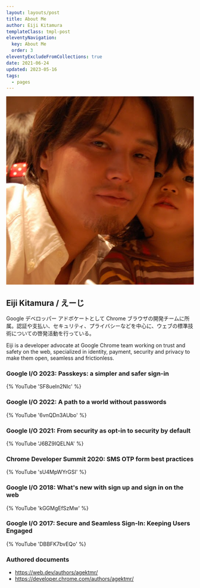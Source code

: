 ```yaml
---
layout: layouts/post
title: About Me
author: Eiji Kitamura
templateClass: tmpl-post
eleventyNavigation:
  key: About Me
  order: 3
eleventyExcludeFromCollections: true
date: 2021-06-24
updated: 2023-05-16
tags:
  - pages
---
```


<img src="/images/avatar.jpg" class="profile-image" alt="Eiji Kitamura / えーじ">

## Eiji Kitamura / えーじ

Google デベロッパー アドボケートとして Chrome ブラウザの開発チームに所属。認証や支払い、セキュリティ、プライバシーなどを中心に、ウェブの標準技術についての啓発活動を行っている。

Eiji is a developer advocate at Google Chrome team working on trust and safety
on the web, specialized in identity, payment, security and privacy to make them
open, seamless and frictionless.

### Google I/O 2023: Passkeys: a simpler and safer sign-in

{% YouTube 'SF8ueIn2Nlc' %}

### Google I/O 2022: A path to a world without passwords

{% YouTube '6vnQDn3AUbo' %}

### Google I/O 2021: From security as opt-in to security by default

{% YouTube 'J6BZ9IQELNA' %}

### Chrome Developer Summit 2020: SMS OTP form best practices

{% YouTube 'sU4MpWYrGSI' %}

### Google I/O 2018: What's new with sign up and sign in on the web

{% YouTube 'kGGMgEfSzMw' %}

### Google I/O 2017: Secure and Seamless Sign-In: Keeping Users Engaged

{% YouTube 'DBBFK7bvEQo' %}

### Authored documents

* https://web.dev/authors/agektmr/
* https://developer.chrome.com/authors/agektmr/
